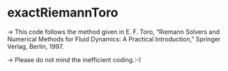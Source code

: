 # exactRiemannToro

-> This code follows the method given in E. F. Toro, “Riemann Solvers and Numerical Methods for Fluid Dynamics: A Practical Introduction,” Springer Verlag, Berlin, 1997.

-> Please do not mind the inefficient coding.:-)

